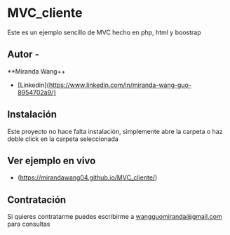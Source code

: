# MVC_cliente
Este es un ejemplo sencillo de MVC hecho en php, html y boostrap 

## Autor -
**Miranda Wang++
* [Linkedin]{https://www.linkedin.com/in/miranda-wang-guo-8954702a9/}

## Instalación
Este proyecto no hace falta instalación, simplemente abre la carpeta o haz doble click en la carpeta seleccionada

## Ver ejemplo en vivo
* (https://mirandawang04.github.io/MVC_cliente/)

## Contratación
Si quieres contratarme puedes escribirme a wangguomiranda@gmail.com para consultas
